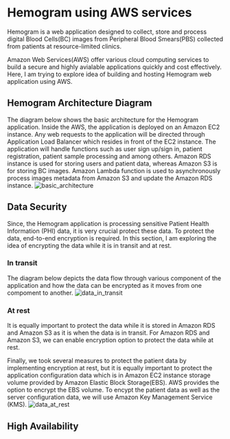 # Hemogram using AWS services

Hemogram is a web application designed to collect, store and process digital Blood Cells(BC) images from Peripheral Blood Smears(PBS) collected from patients at resource-limited clinics. 

Amazon Web Services(AWS) offer various cloud computing services to build a secure and highly avialable applications quickly and cost effectively. Here, I am trying to explore idea of building and hosting Hemogram web application using AWS.

## Hemogram Architecture Diagram
The diagram below shows the basic architecture for the Hemogram application. Inside the AWS, the application is deployed on an Amazon  EC2 instance. Any web requests to the application will be directed through Application Load Balancer which resides in front of the EC2 instance. 
The application will handle functions such as user sign up/sign in, patient registration, patient sample processing and among others. Amazon RDS instance is used for storing users and patient data, whereas Amazon S3 is for storing BC images. Amazon Lambda function is used to asynchronously process images metadata from Amazon S3 and update the Amazon RDS instance. 
![basic_architecture](https://user-images.githubusercontent.com/7229266/65449154-37869580-ddef-11e9-8d37-0b6ddc4be72c.png)


## Data Security
Since, the Hemogram application is processing sensitive Patient Health Information (PHI) data, it is very crucial protect these data. To protect the data, end-to-end encryption is required. In this section, I am exploring the idea of encrypting the data while it is in transit and at rest. 

### In transit
The diagram below depicts the data flow through various component of the application and how the data can be encrypted as it moves from one compoment to another. 
![data_in_transit](https://user-images.githubusercontent.com/7229266/65449123-276eb600-ddef-11e9-8547-0cc14e984002.png)

### At rest
It is equally important to protect the data while it is stored in Amazon RDS and Amazon S3 as it is when the data is in transit. For Amazon RDS and Amazon S3, we can enable encryption option to protect the data while at rest. 

Finally, we took several measures to protect the patient data by implementing encryption at rest, but it is equally important to protect the application configuration data which is in Amazon EC2 instance storage volume provided by Amazon Elastic Block Storage(EBS). AWS provides the option to encrypt the EBS volume. To encypt the patient data as well as the server configuration data, we will use Amazon Key Management Service (KMS).
![data_at_rest](https://user-images.githubusercontent.com/7229266/65449005-e9719200-ddee-11e9-834a-0459abc12495.png)

## High Availability
